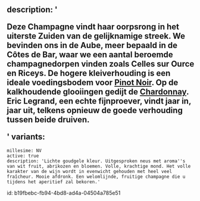 description: '<p>Deze Champagne vindt haar oorpsrong in het uiterste Zuiden van de gelijknamige streek. We bevinden ons in de Aube, meer bepaald in de Côtes de Bar, waar we een aantal beroemde champagnedorpen vinden zoals Celles sur Ource en Riceys. De hogere kleiverhouding is een ideale voedingsbodem voor <a href="/nl/grape/pinot-noir">Pinot Noir</a>. Op de kalkhoudende glooiingen gedijt de <a href="/nl/grape/chardonnay">Chardonnay</a>. Eric Legrand, een echte fijnproever, vindt jaar in, jaar uit, telkens opnieuw de goede verhouding tussen beide druiven.</p>'
variants:
  -
    millesime: NV
    active: true
    description: 'Lichte goudgele kleur. Uitgesproken neus met aroma''s van wit fruit, abrikozen en bloemen. Volle, krachtige mond. Het volle karakter van de wijn wordt in evenwicht gehouden met heel veel fraîcheur. Mooie afdronk. Een welomlijnde, fruitige champagne die u tijdens het aperitief zal bekoren.'
id: b19fbebc-fb94-4bd8-ad4a-04504a785e51
